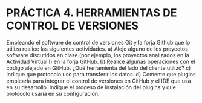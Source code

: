 # PRÁCTICA 4. HERRAMIENTAS DE CONTROL DE VERSIONES

Empleando el software de control de versiones Git y la forja Github que lo utiliza
realice las siguientes actividades.
    a) Aloje alguno de los proyectos software discutidos en clase (por ejemplo, los proyectos analizados en la Actividad Virtual I) en la forja GitHub.
    b) Realice algunas operaciones con el código alejado en GitHub. ¿Qué herramienta del lado del cliente utilizó?
    c) Indique que protocolo uso para transferir los datos.
    d) Comente que plugins emplearía para integrar el control de versiones en GitHub y el IDE que usa en su desarrollo. Indique el proceso de instalación del plugins y que protocolo usaría en su configuración.

